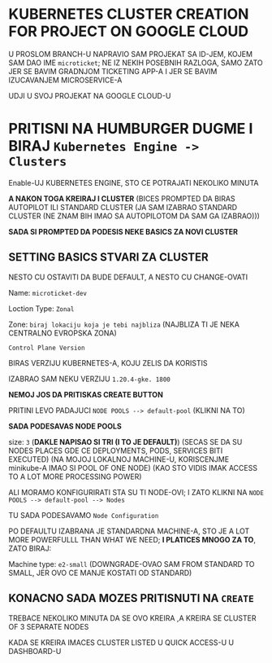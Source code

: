 # KUBERNETES CLUSTER CREATION FOR PROJECT ON GOOGLE CLOUD

U PROSLOM BRANCH-U NAPRAVIO SAM PROJEKAT SA ID-JEM, KOJEM SAM DAO IME `microticket`; NE IZ NEKIH POSEBNIH RAZLOGA, SAMO ZATO JER SE BAVIM GRADNJOM TICKETING APP-A I JER SE BAVIM IZUCAVANJEM MICROSERVICE-A

UDJI U SVOJ PROJEKAT NA GOOGLE CLOUD-U

# PRITISNI NA HUMBURGER DUGME I BIRAJ `Kubernetes Engine -> Clusters`

Enable-UJ KUBERNETES ENGINE, STO CE POTRAJATI NEKOLIKO MINUTA

**A NAKON TOGA KREIRAJ I CLUSTER** (BICES PROMPTED DA BIRAS AUTOPILOT ILI STANDARD CLUSTER (JA SAM IZABRAO STANDARD CLUSTER (NE ZNAM BIH IMAO SA AUTOPILOTOM DA SAM GA IZABRAO)))

**SADA SI PROMPTED DA PODESIS NEKE BASICS ZA NOVI CLUSTER**

## SETTING BASICS STVARI ZA CLUSTER

NESTO CU OSTAVITI DA BUDE DEFAULT, A NESTO CU CHANGE-OVATI

Name: `microticket-dev`

Loction Type: `Zonal`

Zone: `biraj lokaciju koja je tebi najbliza` (NAJBLIZA TI JE NEKA CENTRALNO EVROPSKA ZONA)

`Control Plane Version`

BIRAS VERZIJU KUBERNETES-A, KOJU ZELIS DA KORISTIS

IZABRAO SAM NEKU VERZIJU `1.20.4-gke. 1800`

**NEMOJ JOS DA PRITISKAS CREATE BUTTON**

PRITINI LEVO PADAJUCI `NODE POOLS --> default-pool` (KLIKNI NA TO)

**SADA PODESAVAS NODE POOLS**

size: `3` (**DAKLE NAPISAO SI TRI (I TO JE DEFAULT)**) (SECAS SE DA SU NODES PLACES GDE CE DEPLOYMENTS, PODS, SERVICES BITI EXECUTED) (NA MOJOJ LOKALNOJ MACHINE-U, KORISCENJME minikube-A IMAO SI POOL OF ONE NODE) (KAO STO VIDIS IMAK ACCESS TO A LOT MORE PROCESSING POWER)

ALI MORAMO KONFIGURIRATI STA SU TI NODE-OVI; I ZATO KLIKNI NA `NODE POOLS --> default-pool --> Nodes`

TU SADA PODESAVAMO `Node Configuration`

PO DEFAULTU IZABRANA JE STANDARDNA MACHINE-A, STO JE A LOT MORE POWERFULLL THAN WHAT WE NEED; **I PLATICES MNOGO ZA TO**, ZATO BIRAJ:

Machine type: `e2-small` (DOWNGRADE-OVAO SAM FROM STANDARD TO SMALL, JER OVO CE MANJE KOSTATI OD STANDARD)

## KONACNO SADA MOZES PRITISNUTI NA `CREATE`

TREBACE NEKOLIKO MINUTA DA SE OVO KREIRA ,A KREIRA SE CLUSTER OF 3 SEPARATE NODES

KADA SE KREIRA IMACES CLUSTER LISTED U QUICK ACCESS-U U DASHBOARD-U


